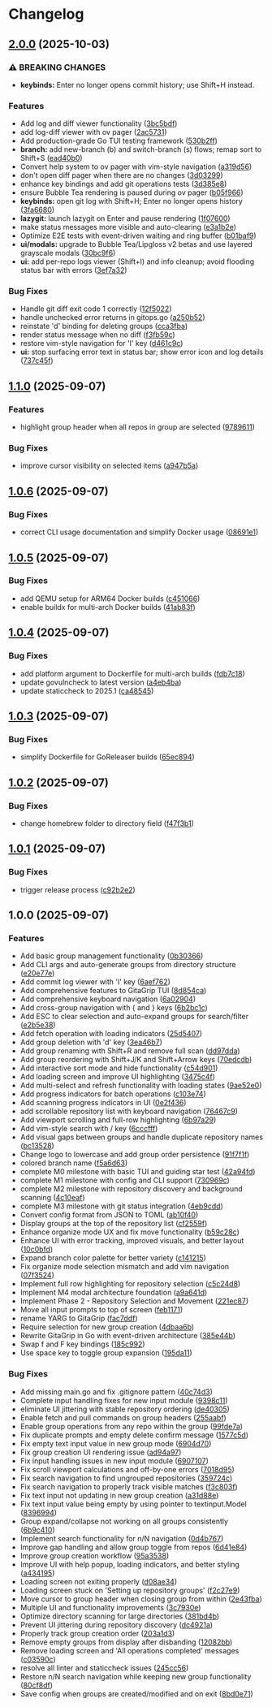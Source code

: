 # Changelog

## [2.0.0](https://github.com/darksworm/gitagrip/compare/v1.1.0...v2.0.0) (2025-10-03)


### ⚠ BREAKING CHANGES

* **keybinds:** Enter no longer opens commit history; use Shift+H instead.

### Features

* Add log and diff viewer functionality ([3bc5bdf](https://github.com/darksworm/gitagrip/commit/3bc5bdf7db2382520604d4df2dab5cc06fb57d09))
* add log-diff viewer with ov pager ([2ac5731](https://github.com/darksworm/gitagrip/commit/2ac5731fc52127ca486cda23ec06a533b27df3bd))
* Add production-grade Go TUI testing framework ([530b2ff](https://github.com/darksworm/gitagrip/commit/530b2ff6639de5b1aafae647fed21391d10e4e53))
* **branch:** add new-branch (b) and switch-branch (s) flows; remap sort to Shift+S ([ead40b0](https://github.com/darksworm/gitagrip/commit/ead40b0dd697d0644101e893429804b3cb9ab33f))
* Convert help system to ov pager with vim-style navigation ([a319d56](https://github.com/darksworm/gitagrip/commit/a319d56fdeca2eb69e94b34d0bd85c0d4f975639))
* don't open diff pager when there are no changes ([3d03299](https://github.com/darksworm/gitagrip/commit/3d0329945fc42b00074f1dba723b010e84048836))
* enhance key bindings and add git operations tests ([3d385e8](https://github.com/darksworm/gitagrip/commit/3d385e8d81807b49bc5bd0b498cc9dc972b2ff18))
* ensure Bubble Tea rendering is paused during ov pager ([b05f966](https://github.com/darksworm/gitagrip/commit/b05f96649843a9dd3e5b876177b6f02b175dac76))
* **keybinds:** open git log with Shift+H; Enter no longer opens history ([3fa6680](https://github.com/darksworm/gitagrip/commit/3fa66808fe40d3c9c173f5b7dc531688bb2ff2a6))
* **lazygit:** launch lazygit on Enter and pause rendering ([1f07600](https://github.com/darksworm/gitagrip/commit/1f076004e1234d6a55825a2f4c76f64063e3de44))
* make status messages more visible and auto-clearing ([e3a1b2e](https://github.com/darksworm/gitagrip/commit/e3a1b2efcc8debeb78034d8e49f09319caffbbeb))
* Optimize E2E tests with event-driven waiting and ring buffer ([b01baf9](https://github.com/darksworm/gitagrip/commit/b01baf9b771c6784d92cfedda23dd2b3894fc877))
* **ui/modals:** upgrade to Bubble Tea/Lipgloss v2 betas and use layered grayscale modals ([30bc9f6](https://github.com/darksworm/gitagrip/commit/30bc9f66248882601d31e4bc88f657d1645dc8b5))
* **ui:** add per-repo logs viewer (Shift+I) and info cleanup; avoid flooding status bar with errors ([3ef7a32](https://github.com/darksworm/gitagrip/commit/3ef7a322224bb6c6e2804e9fa76ccdeb665f1f01))


### Bug Fixes

* Handle git diff exit code 1 correctly ([12f5022](https://github.com/darksworm/gitagrip/commit/12f50221374d24b9e7d4c5b12733e15c51eb13cd))
* handle unchecked error returns in gitops.go ([a250b52](https://github.com/darksworm/gitagrip/commit/a250b52b8f128ee04ae6e1372365e681c0ab094a))
* reinstate 'd' binding for deleting groups ([cca3fba](https://github.com/darksworm/gitagrip/commit/cca3fba07311bc79ed2710854963e5a260e2e3cb))
* render status message when no diff ([f3fb59c](https://github.com/darksworm/gitagrip/commit/f3fb59c8a64f58bab2c59074217f72f8c37dd97d))
* restore vim-style navigation for 'l' key ([d461c9c](https://github.com/darksworm/gitagrip/commit/d461c9c2471a6816a9e5c8366b696dab4d7e10ed))
* **ui:** stop surfacing error text in status bar; show error icon and log details ([737c45f](https://github.com/darksworm/gitagrip/commit/737c45fbe2c5cb20301f5a1fe624bceb07383a6a))

## [1.1.0](https://github.com/darksworm/gitagrip/compare/v1.0.6...v1.1.0) (2025-09-07)


### Features

* highlight group header when all repos in group are selected ([9789611](https://github.com/darksworm/gitagrip/commit/97896119625103f8e098f8a6fa444b013ab4420d))


### Bug Fixes

* improve cursor visibility on selected items ([a947b5a](https://github.com/darksworm/gitagrip/commit/a947b5ad8776782da42020bcc6a729732726bcd6))

## [1.0.6](https://github.com/darksworm/gitagrip/compare/v1.0.5...v1.0.6) (2025-09-07)


### Bug Fixes

* correct CLI usage documentation and simplify Docker usage ([08691e1](https://github.com/darksworm/gitagrip/commit/08691e147ee43d3aa968b4f183e7860e4dbbfbc4))

## [1.0.5](https://github.com/darksworm/gitagrip/compare/v1.0.4...v1.0.5) (2025-09-07)


### Bug Fixes

* add QEMU setup for ARM64 Docker builds ([c451066](https://github.com/darksworm/gitagrip/commit/c4510668b19f057dc508f6eb6d4fea89fe735733))
* enable buildx for multi-arch Docker builds ([41ab83f](https://github.com/darksworm/gitagrip/commit/41ab83f578a2f00c2b8b830d5c2610d16951fd91))

## [1.0.4](https://github.com/darksworm/gitagrip/compare/v1.0.3...v1.0.4) (2025-09-07)


### Bug Fixes

* add platform argument to Dockerfile for multi-arch builds ([fdb7c18](https://github.com/darksworm/gitagrip/commit/fdb7c1871c13c43a0d2b6b85a4f7e2101c8dcd57))
* update govulncheck to latest version ([a4eb4ba](https://github.com/darksworm/gitagrip/commit/a4eb4bad57b76917f9b72e98016ba4cedc24d78d))
* update staticcheck to 2025.1 ([ca48545](https://github.com/darksworm/gitagrip/commit/ca48545e9e68181908472962a360b2b3d3dbcdf0))

## [1.0.3](https://github.com/darksworm/gitagrip/compare/v1.0.2...v1.0.3) (2025-09-07)


### Bug Fixes

* simplify Dockerfile for GoReleaser builds ([65ec894](https://github.com/darksworm/gitagrip/commit/65ec89453ac1b1ae58ce7f4698812eae6ed3523e))

## [1.0.2](https://github.com/darksworm/gitagrip/compare/v1.0.1...v1.0.2) (2025-09-07)


### Bug Fixes

* change homebrew folder to directory field ([f47f3b1](https://github.com/darksworm/gitagrip/commit/f47f3b1dd07c4b8041bee5a81ed5a7fba21b75a9))

## [1.0.1](https://github.com/darksworm/gitagrip/compare/v1.0.0...v1.0.1) (2025-09-07)


### Bug Fixes

* trigger release process ([c92b2e2](https://github.com/darksworm/gitagrip/commit/c92b2e2d3eef03b3b4ca2b85344f698c48f7271b))

## 1.0.0 (2025-09-07)


### Features

* Add basic group management functionality ([0b30366](https://github.com/darksworm/gitagrip/commit/0b30366072992d63c2d2a5e96ae68386654ec39b))
* Add CLI args and auto-generate groups from directory structure ([e20e77e](https://github.com/darksworm/gitagrip/commit/e20e77eabee1d6a0c2e594158aaa81db48893cad))
* Add commit log viewer with 'l' key ([6aef762](https://github.com/darksworm/gitagrip/commit/6aef762118b0a7f48e28ccbbc5f0b8397d1fc2e1))
* Add comprehensive features to GitaGrip TUI ([8d854ca](https://github.com/darksworm/gitagrip/commit/8d854ca069abe614c1577f995142c9ee3a535ecc))
* Add comprehensive keyboard navigation ([6a02904](https://github.com/darksworm/gitagrip/commit/6a02904c8ffb2d5120ac70b8328d279559122eb4))
* Add cross-group navigation with { and } keys ([6b2bc1c](https://github.com/darksworm/gitagrip/commit/6b2bc1c23959a828abbebdcda2eca65a175122fe))
* Add ESC to clear selection and auto-expand groups for search/filter ([e2b5e38](https://github.com/darksworm/gitagrip/commit/e2b5e38509fb4b04da66f44afff98634aebdf4b6))
* Add fetch operation with loading indicators ([25d5407](https://github.com/darksworm/gitagrip/commit/25d5407ebd01ca6d91bd116ad2414ba675190087))
* Add group deletion with 'd' key ([3ea46b7](https://github.com/darksworm/gitagrip/commit/3ea46b7a782bd0bce03cf18acde915e3ae376aaa))
* Add group renaming with Shift+R and remove full scan ([dd97dda](https://github.com/darksworm/gitagrip/commit/dd97ddaa2d3d3a98d3a29e34f213ccb06a1ae448))
* Add group reordering with Shift+J/K and Shift+Arrow keys ([70edcdb](https://github.com/darksworm/gitagrip/commit/70edcdbe282b35c3ac87a8af4a234f80bf10e76e))
* Add interactive sort mode and hide functionality ([c54d901](https://github.com/darksworm/gitagrip/commit/c54d90155c4b5ddb3be278c773e2c368292f202b))
* Add loading screen and improve UI highlighting ([3475c4f](https://github.com/darksworm/gitagrip/commit/3475c4f935788bf319cc2eb9a99bcfa9817b7942))
* Add multi-select and refresh functionality with loading states ([9ae52e0](https://github.com/darksworm/gitagrip/commit/9ae52e02d25d97357a6c988e9faad821dea87ca5))
* Add progress indicators for batch operations ([c103e74](https://github.com/darksworm/gitagrip/commit/c103e7434cd7266f073f94d881301f657c9828a8))
* Add scanning progress indicators in UI ([0e2f436](https://github.com/darksworm/gitagrip/commit/0e2f4363b4379591feaa8c77bbdf62658b589780))
* add scrollable repository list with keyboard navigation ([76467c9](https://github.com/darksworm/gitagrip/commit/76467c9cc274ac46d3d167fcce7cd6ede6213a5d))
* Add viewport scrolling and full-row highlighting ([6b97a29](https://github.com/darksworm/gitagrip/commit/6b97a29544256529a1cc25971d99cc2f82be3a0c))
* Add vim-style search with / key ([6cccfff](https://github.com/darksworm/gitagrip/commit/6cccfff1d7d7da0c314a22d15794bfbe3c971cff))
* Add visual gaps between groups and handle duplicate repository names ([bc13528](https://github.com/darksworm/gitagrip/commit/bc13528d0dd4ff39a6e9aaf55225263d24f545e9))
* Change logo to lowercase and add group order persistence ([91f7f1f](https://github.com/darksworm/gitagrip/commit/91f7f1fec0ca8e31305dbda36d1db1cf8bf87df6))
* colored branch name ([f5a6d63](https://github.com/darksworm/gitagrip/commit/f5a6d63d16f65b99d847149c33eca7ca239fdae2))
* complete M0 milestone with basic TUI and guiding star test ([42a94fd](https://github.com/darksworm/gitagrip/commit/42a94fd0cde0cbe5c17a55db8672dc25b49dc9ec))
* complete M1 milestone with config and CLI support ([730969c](https://github.com/darksworm/gitagrip/commit/730969cc361bdbc6877d840a4b6d50324f4df33b))
* complete M2 milestone with repository discovery and background scanning ([4c10eaf](https://github.com/darksworm/gitagrip/commit/4c10eaf26e6130cf75dd5450f61f5d64b2f2421d))
* complete M3 milestone with git status integration ([4eb9cdd](https://github.com/darksworm/gitagrip/commit/4eb9cdd3ed4149d2fb29f49cb2c1a0d93000a5af))
* Convert config format from JSON to TOML ([ab10f40](https://github.com/darksworm/gitagrip/commit/ab10f401be6c4099ebd270385620cfcd6091711b))
* Display groups at the top of the repository list ([cf2559f](https://github.com/darksworm/gitagrip/commit/cf2559f09be674948cee7b58a2477a2483558f5e))
* Enhance organize mode UX and fix move functionality ([b59c28c](https://github.com/darksworm/gitagrip/commit/b59c28c5d9c61d63a461055d91615d21ad0ec07a))
* Enhance UI with error tracking, improved visuals, and better layout ([10c0bfd](https://github.com/darksworm/gitagrip/commit/10c0bfdf9d1a37e1b5f253c866662b131c45c3f3))
* Expand branch color palette for better variety ([c141215](https://github.com/darksworm/gitagrip/commit/c141215875ec8d70233b2e7ce745bd9768a75eb7))
* Fix organize mode selection mismatch and add vim navigation ([07f3524](https://github.com/darksworm/gitagrip/commit/07f3524db3cba4d668fd6f38c0985e954b9d778d))
* Implement full row highlighting for repository selection ([c5c24d8](https://github.com/darksworm/gitagrip/commit/c5c24d898294154f9788756c9a21c4226b91fd85))
* Implement M4 modal architecture foundation ([a9a641d](https://github.com/darksworm/gitagrip/commit/a9a641d768c53a2c0536267236576e83af7c8897))
* Implement Phase 2 - Repository Selection and Movement ([221ec87](https://github.com/darksworm/gitagrip/commit/221ec876a8613c3b1f93e6eae6c04ce111e3aa70))
* Move all input prompts to top of screen ([feb1171](https://github.com/darksworm/gitagrip/commit/feb117125d26a8c6c6c923477923dfd553ecbe17))
* rename YARG to GitaGrip ([fac7ddf](https://github.com/darksworm/gitagrip/commit/fac7ddfc6263e282b0f051bb8c1fb6cef5e7529f))
* Require selection for new group creation ([4dbaa6b](https://github.com/darksworm/gitagrip/commit/4dbaa6baac0edbd4ca098ef8bc85d3d4657eac1c))
* Rewrite GitaGrip in Go with event-driven architecture ([385e44b](https://github.com/darksworm/gitagrip/commit/385e44b467cfef2bb8d5d523d00f3db894fa0903))
* Swap f and F key bindings ([185c992](https://github.com/darksworm/gitagrip/commit/185c9920526b896db729a4f8bf0ea16b580cea02))
* Use space key to toggle group expansion ([195da11](https://github.com/darksworm/gitagrip/commit/195da11f3fc356b6d8b406371348cbcf044e81bb))


### Bug Fixes

* Add missing main.go and fix .gitignore pattern ([40c74d3](https://github.com/darksworm/gitagrip/commit/40c74d3ab75df8533c9d790671c9cce0fb49820a))
* Complete input handling fixes for new input module ([9398c11](https://github.com/darksworm/gitagrip/commit/9398c11ab6931c66c79312cbe7f0ffa050178d87))
* eliminate UI jittering with stable repository ordering ([de40305](https://github.com/darksworm/gitagrip/commit/de4030510dafc8bbf088adbc8ff1d9e3e01a38fb))
* Enable fetch and pull commands on group headers ([255aabf](https://github.com/darksworm/gitagrip/commit/255aabfdc5350c0188a659e939cbf9f794ed9598))
* Enable group operations from any repo within the group ([99fde7a](https://github.com/darksworm/gitagrip/commit/99fde7a2f01e183810c1bf650934c1b4c87d47f9))
* Fix duplicate prompts and empty delete confirm message ([1577c5d](https://github.com/darksworm/gitagrip/commit/1577c5d3e4cb797f289e5b8fdfda4de978e9d6f2))
* Fix empty text input value in new group mode ([6904d70](https://github.com/darksworm/gitagrip/commit/6904d700bf3ed463ab8764d8c0804a99fdcff8dd))
* Fix group creation UI rendering issue ([ad94a97](https://github.com/darksworm/gitagrip/commit/ad94a97891479621fee1e33038f71cce59063f93))
* Fix input handling issues in new input module ([6907107](https://github.com/darksworm/gitagrip/commit/69071078ff41c2c7bbcdfdf7261485d7c7fb68ac))
* Fix scroll viewport calculations and off-by-one errors ([7018d95](https://github.com/darksworm/gitagrip/commit/7018d95f34a80a1ef8af3fb2b773e49af5f9efc9))
* Fix search navigation to find ungrouped repositories ([359724c](https://github.com/darksworm/gitagrip/commit/359724c17e7a3380befda2b65cd445439205b231))
* Fix search navigation to properly track visible matches ([f3c803f](https://github.com/darksworm/gitagrip/commit/f3c803f3e83bb932eb6f668afa43e37f7c0f1bca))
* Fix text input not updating in new group creation ([a31d88e](https://github.com/darksworm/gitagrip/commit/a31d88e01fb2762622afd8ebfe06f63337ad6b67))
* Fix text input value being empty by using pointer to textinput.Model ([8396994](https://github.com/darksworm/gitagrip/commit/8396994f1989555561d68b8b6bb5fa02517aceff))
* Group expand/collapse not working on all groups consistently ([6b9c410](https://github.com/darksworm/gitagrip/commit/6b9c410ee520c280aa1eb888254ac454a8b7233b))
* Implement search functionality for n/N navigation ([0d4b767](https://github.com/darksworm/gitagrip/commit/0d4b767344d0488a00279fe0ae70366c2332a65f))
* Improve gap handling and allow group toggle from repos ([6d41e84](https://github.com/darksworm/gitagrip/commit/6d41e84a75d65b85046a6f2484d4dd21c156104a))
* Improve group creation workflow ([95a3538](https://github.com/darksworm/gitagrip/commit/95a35383d3e1db2486a8e3e6de4b498c7a0d4429))
* Improve UI with help popup, loading indicators, and better styling ([a434195](https://github.com/darksworm/gitagrip/commit/a434195c27abe39d165ebe99bb723b4b4daba9e5))
* Loading screen not exiting properly ([d08ae34](https://github.com/darksworm/gitagrip/commit/d08ae340ddd36e28236e5b6ee6ca3f7df13772c6))
* Loading screen stuck on 'Setting up repository groups' ([f2c27e9](https://github.com/darksworm/gitagrip/commit/f2c27e93b162111b9c79dd556c95ef19385c42c0))
* Move cursor to group header when closing group from within ([2e43fba](https://github.com/darksworm/gitagrip/commit/2e43fbae8dd27446159c7c29f00a5149b79fda79))
* Multiple UI and functionality improvements ([3c7930e](https://github.com/darksworm/gitagrip/commit/3c7930e2a714909f57d433ed97d20be69c63db86))
* Optimize directory scanning for large directories ([381bd4b](https://github.com/darksworm/gitagrip/commit/381bd4bb5b3a9d12ebb2f19a3810daf90c12b6c5))
* Prevent UI jittering during repository discovery ([dc4921a](https://github.com/darksworm/gitagrip/commit/dc4921a3b1e453928402f61c06e32a78ec7f0b95))
* Properly track group creation order ([203a1d3](https://github.com/darksworm/gitagrip/commit/203a1d305ea0345d387e787f2dfa238f61e00251))
* Remove empty groups from display after disbanding ([12082bb](https://github.com/darksworm/gitagrip/commit/12082bb0fc4c9b5026638c780ba926b5023ea1c3))
* Remove loading screen and 'All operations completed' messages ([c03590c](https://github.com/darksworm/gitagrip/commit/c03590ce480a36219bef4f6a2d410222f0ae651a))
* resolve all linter and staticcheck issues ([245cc56](https://github.com/darksworm/gitagrip/commit/245cc569f1d51e53a1e50437e2b1b7e8034a854e))
* Restore n/N search navigation while keeping new group functionality ([80cf8df](https://github.com/darksworm/gitagrip/commit/80cf8dfd2f1bdbb9bdc0be532a831dba0b82330a))
* Save config when groups are created/modified and on exit ([8bd0e71](https://github.com/darksworm/gitagrip/commit/8bd0e710f19e70828c6f94f1a236acef7e62abc6))
